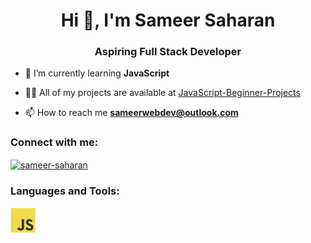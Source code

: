 <h1 align="center">Hi 👋, I'm Sameer Saharan</h1>
<h3 align="center">Aspiring Full Stack Developer</h3>

- 🌱 I’m currently learning **JavaScript**

- 👨‍💻 All of my projects are available at [JavaScript-Beginner-Projects](sameersaharan.vercel.app)

- 📫 How to reach me **sameerwebdev@outlook.com**

<h3 align="left">Connect with me:</h3>
<p align="left">
<a href="https://linkedin.com/in/sameer-saharan" target="blank"><img align="center" src="https://raw.githubusercontent.com/rahuldkjain/github-profile-readme-generator/master/src/images/icons/Social/linked-in-alt.svg" alt="sameer-saharan" height="30" width="40" /></a>
</p>

<h3 align="left">Languages and Tools:</h3>
<p align="left"> <a href="https://developer.mozilla.org/en-US/docs/Web/JavaScript" target="_blank" rel="noreferrer"> <img src="https://raw.githubusercontent.com/devicons/devicon/master/icons/javascript/javascript-original.svg" alt="javascript" width="40" height="40"/> </a> </p>

